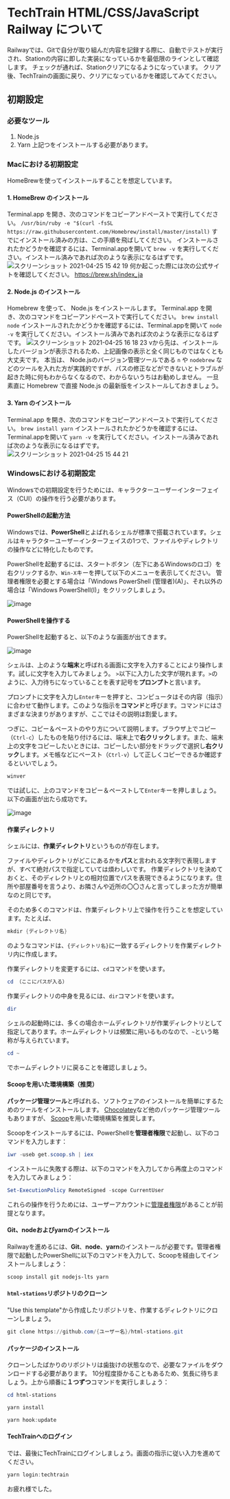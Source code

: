 # TechTrain HTML/CSS/JavaScript Railway について
Railwayでは、Gitで自分が取り組んだ内容を記録する際に、自動でテストが実行され、Stationの内容に即した実装になっているかを最低限のラインとして確認します。
チェックが通れば、Stationクリアになるようになっています。
クリア後、TechTrainの画面に戻り、クリアになっているかを確認してみてください。
## 初期設定
### 必要なツール
1. Node.js
2. Yarn
上記つをインストールする必要があります。
### Macにおける初期設定
HomeBrewを使ってインストールすることを想定しています。
#### 1. HomeBrew のインストール
Terminal.app を開き、次のコマンドをコピーアンドペーストで実行してください。
`/usr/bin/ruby -e "$(curl -fsSL https://raw.githubusercontent.com/Homebrew/install/master/install)`
すでにインストール済みの方は、この手順を飛ばしてください。
インストールされたかどうかを確認するには、Terminal.appを開いて
`brew -v`
を実行してください。インストール済みであれば次のような表示になるはずです。
![スクリーンショット 2021-04-25 15 42 19](https://user-images.githubusercontent.com/16362021/115983568-eba85d80-a5dc-11eb-9e1a-49462edc2d46.png)
何か起こった際には次の公式サイトを確認してください。
https://brew.sh/index_ja
#### 2. Node.js のインストール
Homebrew を使って、 Node.js をインストールします。
Terminal.app を開き、次のコマンドをコピーアンドペーストで実行してください。
`brew install node`
インストールされたかどうかを確認するには、Terminal.appを開いて
`node -v`
を実行してください。インストール済みであれば次のような表示になるはずです。
![スクリーンショット 2021-04-25 16 18 23](https://user-images.githubusercontent.com/16362021/115984382-deda3880-a5e1-11eb-9da3-97c71ad5863b.png)
vから先は、インストールしたバージョンが表示されるため、上記画像の表示と全く同じものではなくとも大丈夫です。
本当は、 Node.jsのバージョン管理ツールである `n` や `nodebrew` などのツールを入れた方が実践的ですが、パスの修正などができないとトラブルが起きた時に何もわからなくなるので、わからないうちはお勧めしません。
一旦素直に Homebrew で直接 Node.js の最新版をインストールしておきましょう。
#### 3. Yarn のインストール
Terminal.app を開き、次のコマンドをコピーアンドペーストで実行してください。
`brew install yarn`
インストールされたかどうかを確認するには、Terminal.appを開いて
`yarn -v`
を実行してください。インストール済みであれば次のような表示になるはずです。
![スクリーンショット 2021-04-25 15 44 21](https://user-images.githubusercontent.com/16362021/115983603-28745480-a5dd-11eb-9636-bdf4d77ab796.png)
### Windowsにおける初期設定

Windowsでの初期設定を行うためには、キャラクターユーザーインターフェイス（CUI）の操作を行う必要があります。

#### PowerShellの起動方法

Windowsでは、**PowerShell**とよばれるシェルが標準で搭載されています。シェルはキャラクターユーザーインターフェイスの1つで、ファイルやディレクトリの操作などに特化したものです。

PowerShellを起動するには、スタートボタン（左下にあるWindowsのロゴ）を右クリックするか、`Win-X`キーを押して以下のメニューを表示してください。
管理者権限を必要とする場合は「Windows PowerShell (管理者)(A)」、それ以外の場合は「Windows PowerShell(I)」をクリックしましょう。

![image](https://user-images.githubusercontent.com/298748/115985113-42199a00-a5e5-11eb-9f7c-85c19f73666b.png)

#### PowerShellを操作する

PowerShellを起動すると、以下のような画面が出てきます。

![image](https://user-images.githubusercontent.com/298748/115985231-d2f07580-a5e5-11eb-9dd8-5e9751df590b.png)

シェルは、上のような**端末**と呼ばれる画面に文字を入力することにより操作します。試しに文字を入力してみましょう。
`>`以下に入力した文字が現れます。`>`のように、入力待ちになっていることを表す記号を**プロンプト**と言います。

プロンプトに文字を入力し`Enter`キーを押すと、コンピュータはその内容（指示）に合わせて動作します。このような指示を**コマンド**と呼びます。コマンドにはさまざまな決まりがありますが、ここではその説明は割愛します。

つぎに、コピー＆ペーストのやり方について説明します。ブラウザ上でコピー（`Ctrl-c`）したものを貼り付けるには、端末上で**右クリック**します。また、端末上の文字をコピーしたいときには、コピーしたい部分をドラッグで選択し**右クリック**します。メモ帳などにペースト（`Ctrl-v`）して正しくコピーできるか確認するといいでしょう。

```powershell
winver
```

では試しに、上のコマンドをコピー＆ペーストして`Enter`キーを押しましょう。以下の画面が出たら成功です。

![image](https://user-images.githubusercontent.com/298748/115985269-0206e700-a5e6-11eb-9394-9a50ed6e9d49.png)

#### 作業ディレクトリ

シェルには、**作業ディレクトリ**というものが存在します。

ファイルやディレクトリがどこにあるかを**パス**と言われる文字列で表現しますが、すべて絶対パスで指定していては煩わしいです。
作業ディレクトリを決めておくと、そのディレクトリとの相対位置でパスを表現できるようになります。住所や部屋番号を言うより、お隣さんや近所の〇〇さんと言ってしまった方が簡単なのと同じです。

そのため多くのコマンドは、作業ディレクトリ上で操作を行うことを想定しています。たとえば、

```powershell
mkdir {ディレクトリ名}
```

のようなコマンドは、`{ディレクトリ名}`に一致するディレクトリを作業ディレクトリ内に作成します。

作業ディレクトリを変更するには、`cd`コマンドを使います。

```powershell
cd （ここにパスが入る）
```

作業ディレクトリの中身を見るには、`dir`コマンドを使います。

```powershell
dir
```

シェルの起動時には、多くの場合ホームディレクトリが作業ディレクトリとして指定してあります。ホームディレクトリは頻繁に用いるものなので、`~`という略称が与えられています。

```powershell
cd ~
```

でホームディレクトリに戻ることを確認しましょう。

#### Scoopを用いた環境構築（推奨）

**パッケージ管理ツール**と呼ばれる、ソフトウェアのインストールを簡単にするためのツールをインストールします。
[Chocolatey](https://chocolatey.org/)など他のパッケージ管理ツールもありますが、
[Scoop](https://scoop.sh/)を用いた環境構築を推奨します。

Scoopをインストールするには、PowerShellを**管理者権限**で起動し、以下のコマンドを入力します：

```powershell
iwr -useb get.scoop.sh | iex
```

インストールに失敗する際は、以下のコマンドを入力してから再度上のコマンドを入力してみましょう：

```powershell
Set-ExecutionPolicy RemoteSigned -scope CurrentUser
```

これらの操作を行うためには、ユーザーアカウントに[管理者権限](https://support.microsoft.com/ja-jp/windows/63267a09-9926-991a-1c77-d203160c8563)があることが前提となります。

#### Git、nodeおよびyarnのインストール

Railwayを進めるには、**Git**、**node**、**yarn**のインストールが必要です。管理者権限で起動したPowerShellに以下のコマンドを入力して、Scoopを経由してインストールしましょう：

```powershell
scoop install git nodejs-lts yarn
```

#### `html-stations`リポジトリのクローン

"Use this template"から作成したリポジトリを、作業するディレクトリにクローンしましょう。

```powershell
git clone https://github.com/{ユーザー名}/html-stations.git
```

#### パッケージのインストール

クローンしたばかりのリポジトリは歯抜けの状態なので、必要なファイルをダウンロードする必要があります。
10分程度掛かることもあるため、気長に待ちましょう。上から順番に**１つずつ**コマンドを実行しましょう：

```powershell
cd html-stations
```

```powershell
yarn install
```

```powershell
yarn hook:update
```

#### TechTrainへのログイン

では、最後にTechTrainにログインしましょう。画面の指示に従い入力を進めてください。

```powershell
yarn login:techtrain
```

お疲れ様でした。